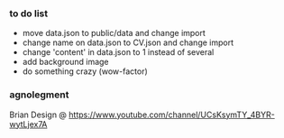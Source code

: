 ### to do list

* move data.json to public/data and change import
* change name on data.json to CV.json and change import
* change 'content' in data.json to 1 instead of several
* add background image
* do something crazy (wow-factor) 

### agnolegment 

Brian Design @ https://www.youtube.com/channel/UCsKsymTY_4BYR-wytLjex7A
